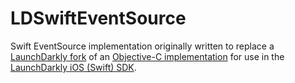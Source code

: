 # LDSwiftEventSource

Swift EventSource implementation originally written to replace a [LaunchDarkly fork](https://github.com/launchdarkly/ios-eventsource) of an [Objective-C implementation](https://github.com/neilco/ios-eventsource) for use in the [LaunchDarkly iOS (Swift) SDK](https://github.com/launchdarkly/ios-client-sdk).
